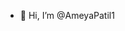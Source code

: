 - 👋 Hi, I’m @AmeyaPatil1


<!---
AmeyaPatil1/AmeyaPatil1 is a ✨ special ✨ repository because its `README.md` (this file) appears on your GitHub profile.
You can click the Preview link to take a look at your changes.
--->
